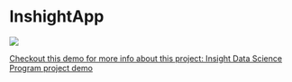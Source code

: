 # InshightApp
![](https://github.com/sahbayahya/InsightApp/blob/master/Screen%20Shot%20Demo.png)

[Checkout this demo for more info about this project: Insight Data Science Program project demo](https://github.com/sahbayahya/InsightApp/blob/master/Sahba_Demo_Z.pdf)
